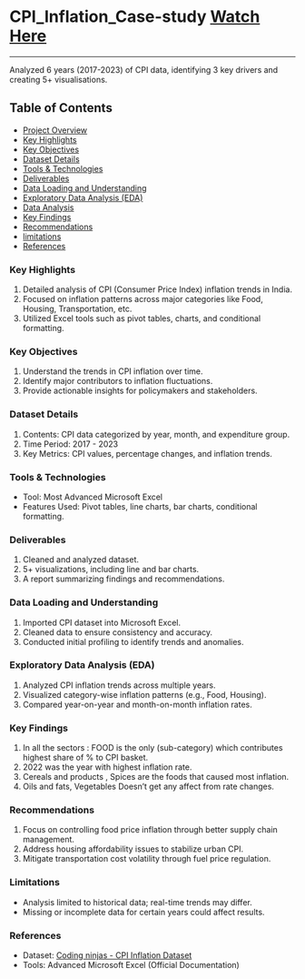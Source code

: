 # CPI_Inflation_Case-study [Watch Here](https://docs.google.com/spreadsheets/d/1-6yY8VMKGDovA0BkHGjZeUiVrZHtE-FO/edit?usp=drive_link&ouid=113571536335636911942&rtpof=true&sd=true)
---
Analyzed 6 years (2017-2023) of CPI data, identifying 3 key drivers and creating 5+ visualisations.

## Table of Contents
- [Project Overview](#Project-Overview)
- [Key Highlights](#Key-Highlights)
- [Key Objectives](#Key-Objectives)
- [Dataset Details](#Dataset-Details)
- [Tools & Technologies](#Tools-&Technologies)
- [Deliverables](#The-Deliverables)
- [Data Loading and Understanding](#Data-Loading-&Understanding)
- [Exploratory Data Analysis (EDA)](#Exploratory-Data-Analysis (EDA))
- [Data Analysis](#Data-Analysis)
- [Key Findings](#Key-Findings)
- [Recommendations](#The-Recommendations)
- [limitations](#The-limitations)
- [References](#The-References)


### Key Highlights
1. Detailed analysis of CPI (Consumer Price Index) inflation trends in India.
2. Focused on inflation patterns across major categories like Food, Housing, Transportation, etc.
3. Utilized Excel tools such as pivot tables, charts, and conditional formatting.

### Key Objectives
1. Understand the trends in CPI inflation over time.
2. Identify major contributors to inflation fluctuations.
3. Provide actionable insights for policymakers and stakeholders.

### Dataset Details
1. Contents: CPI data categorized by year, month, and expenditure group.
2. Time Period: 2017 - 2023
3. Key Metrics: CPI values, percentage changes, and inflation trends.

### Tools & Technologies
- Tool: Most Advanced Microsoft Excel
- Features Used: Pivot tables, line charts, bar charts, conditional formatting.

### Deliverables
1. Cleaned and analyzed dataset.
2. 5+ visualizations, including line and bar charts.
3. A report summarizing findings and recommendations.

### Data Loading and Understanding
1. Imported CPI dataset into Microsoft Excel.
2. Cleaned data to ensure consistency and accuracy.
3. Conducted initial profiling to identify trends and anomalies.

### Exploratory Data Analysis (EDA)
1. Analyzed CPI inflation trends across multiple years.
2. Visualized category-wise inflation patterns (e.g., Food, Housing).
3. Compared year-on-year and month-on-month inflation rates.

### Key Findings
1. In all the sectors : FOOD is the only (sub-category) which contributes highest share of % to CPI basket.
2. 2022 was the year with highest inflation rate.
3. Cereals and products , Spices are the foods that caused most inflation.
4. Oils and fats, Vegetables Doesn’t get any affect from rate changes.

### Recommendations
1. Focus on controlling food price inflation through better supply chain management.
2. Address housing affordability issues to stabilize urban CPI.
3. Mitigate transportation cost volatility through fuel price regulation.

### Limitations
- Analysis limited to historical data; real-time trends may differ.
- Missing or incomplete data for certain years could affect results.

### References
- Dataset: [Coding ninjas - CPI Inflation Dataset](https://classroom.codingninjas.com/app/classroom/me/25145/content/679708/offering/11053529)
- Tools: Advanced Microsoft Excel (Official Documentation)
